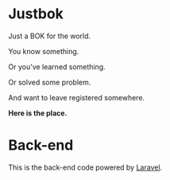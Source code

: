 # Justbok
Just a BOK for the world. 

You know something.

Or you've learned something.

Or solved some problem.

And want to leave registered somewhere.

**Here is the place.**

# Back-end
This is the back-end code powered by [Laravel](https://github.com/laravel/laravel).
